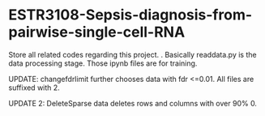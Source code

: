 # ESTR3108-Sepsis-diagnosis-from-pairwise-single-cell-RNA

Store all related codes regarding this project.
.
Basically readdata.py is the data processing stage.
Those ipynb files are for training.


UPDATE: changefdrlimit further chooses data with fdr <=0.01. All files are suffixed with 2.

UPDATE 2: DeleteSparse data deletes rows and columns with over 90% 0.
